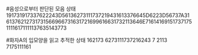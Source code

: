 #음성으로부터 판단된 모음 상태
191731917337622243D56136273111737219431613376645D6223D56737A3161376212731731566966731631721699616631732113646E7161416915173717511116171111137635143773

#화자A의 입모양을 읽고 추적한 상태
162173
6273111737216243
7
2113
7175111161
